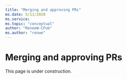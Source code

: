 ```yaml
---
title: "Merging and approving PRs"
ms.date: 5/11/2020
ms.service: 
ms.topic: "conceptual"
author: "ReneeW-CPub"
ms.author: "renwe"
---
```


# Merging and approving PRs

This page is under construction.